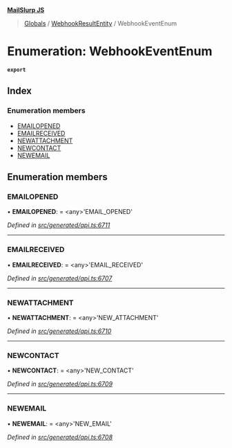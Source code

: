 **[MailSlurp JS](../README.md)**

> [Globals](../README.md) / [WebhookResultEntity](../modules/webhookresultentity.md) / WebhookEventEnum

# Enumeration: WebhookEventEnum

**`export`** 

## Index

### Enumeration members

* [EMAILOPENED](webhookresultentity.webhookeventenum.md#emailopened)
* [EMAILRECEIVED](webhookresultentity.webhookeventenum.md#emailreceived)
* [NEWATTACHMENT](webhookresultentity.webhookeventenum.md#newattachment)
* [NEWCONTACT](webhookresultentity.webhookeventenum.md#newcontact)
* [NEWEMAIL](webhookresultentity.webhookeventenum.md#newemail)

## Enumeration members

### EMAILOPENED

•  **EMAILOPENED**:  = \<any>'EMAIL\_OPENED'

*Defined in [src/generated/api.ts:6711](https://github.com/mailslurp/mailslurp-client/blob/ad6aa3d/src/generated/api.ts#L6711)*

___

### EMAILRECEIVED

•  **EMAILRECEIVED**:  = \<any>'EMAIL\_RECEIVED'

*Defined in [src/generated/api.ts:6707](https://github.com/mailslurp/mailslurp-client/blob/ad6aa3d/src/generated/api.ts#L6707)*

___

### NEWATTACHMENT

•  **NEWATTACHMENT**:  = \<any>'NEW\_ATTACHMENT'

*Defined in [src/generated/api.ts:6710](https://github.com/mailslurp/mailslurp-client/blob/ad6aa3d/src/generated/api.ts#L6710)*

___

### NEWCONTACT

•  **NEWCONTACT**:  = \<any>'NEW\_CONTACT'

*Defined in [src/generated/api.ts:6709](https://github.com/mailslurp/mailslurp-client/blob/ad6aa3d/src/generated/api.ts#L6709)*

___

### NEWEMAIL

•  **NEWEMAIL**:  = \<any>'NEW\_EMAIL'

*Defined in [src/generated/api.ts:6708](https://github.com/mailslurp/mailslurp-client/blob/ad6aa3d/src/generated/api.ts#L6708)*
